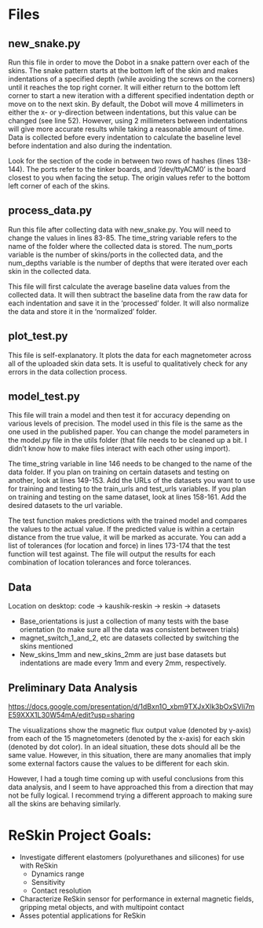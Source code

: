 # Files
## new_snake.py
Run this file in order to move the Dobot in a snake pattern over each of the skins. The snake pattern starts at the bottom left of the skin and makes indentations of a specified depth (while avoiding the screws on the corners) until it reaches the top right corner. It will either return to the bottom left corner to start a new iteration with a different specified indentation depth or move on to the next skin. By default, the Dobot will move 4 millimeters in either the x- or y-direction between indentations, but this value can be changed (see line 52). However, using 2 millimeters between indentations will give more accurate results while taking a reasonable amount of time. Data is collected before every indentation to calculate the baseline level before indentation and also during the indentation.

Look for the section of the code in between two rows of hashes (lines 138-144). The ports refer to the tinker boards, and ‘/dev/ttyACM0’ is the board closest to you when facing the setup. The origin values refer to the bottom left corner of each of the skins.

## process_data.py
Run this file after collecting data with new_snake.py. You will need to change the values in lines 83-85. The time_string variable refers to the name of the folder where the collected data is stored. The num_ports variable is the number of skins/ports in the collected data, and the num_depths variable is the number of depths that were iterated over each skin in the collected data. 

This file will first calculate the average baseline data values from the collected data. It will then subtract the baseline data from the raw data for each indentation and save it in the ‘processed’ folder. It will also normalize the data and store it in the ‘normalized’ folder.

## plot_test.py
This file is self-explanatory. It plots the data for each magnetometer across all of the uploaded skin data sets. It is useful to qualitatively check for any errors in the data collection process.

## model_test.py
This file will train a model and then test it for accuracy depending on various levels of precision. The model used in this file is the same as the one used in the published paper. You can change the model parameters in the model.py file in the utils folder (that file needs to be cleaned up a bit. I didn’t know how to make files interact with each other using import).

The time_string variable in line 146 needs to be changed to the name of the data folder. If you plan on training on certain datasets and testing on another, look at lines 149-153. Add the URLs of the datasets you want to use for training and testing to the train_urls and test_urls variables. If you plan on training and testing on the same dataset, look at lines 158-161. Add the desired datasets to the url variable.

The test function makes predictions with the trained model and compares the values to the actual value. If the predicted value is within a certain distance from the true value, it will be marked as accurate. You can add a list of tolerances (for location and force) in lines 173-174 that the test function will test against. The file will output the results for each combination of location tolerances and force tolerances.

## Data
Location on desktop: code -> kaushik-reskin -> reskin -> datasets
- Base_orientations is just a collection of many tests with the base orientation (to make sure all the data was consistent between trials)
- magnet_switch_1_and_2, etc are datasets collected by switching the skins mentioned
- New_skins_1mm and new_skins_2mm are just base datasets but indentations are made every 1mm and every 2mm, respectively.

## Preliminary Data Analysis
https://docs.google.com/presentation/d/1dBxn1O_xbm9TXJxXlk3bOxSVli7mE59XXX1L30W54mA/edit?usp=sharing

The visualizations show the magnetic flux output value (denoted by y-axis) from each of the 15 magnetometers (denoted by the x-axis) for each skin (denoted by dot color). In an ideal situation, these dots should all be the same value. However, in this situation, there are many anomalies that imply some external factors cause the values to be different for each skin.

However, I had a tough time coming up with useful conclusions from this data analysis, and I seem to have approached this from a direction that may not be fully logical. I recommend trying a different approach to making sure all the skins are behaving similarly.










# ReSkin Project Goals:
- Investigate different elastomers (polyurethanes and silicones) for use with ReSkin
  - Dynamics range
  - Sensitivity
  - Contact resolution
- Characterize ReSkin sensor for performance in external magnetic fields, gripping metal objects, and with multipoint contact
- Asses potential applications for ReSkin
